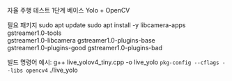 자율 주행 테스트
1단계 베이스 Yolo + OpenCV

필요 패키지
sudo apt update
sudo apt install -y libcamera-apps gstreamer1.0-tools \
  gstreamer1.0-libcamera gstreamer1.0-plugins-base \
  gstreamer1.0-plugins-good gstreamer1.0-plugins-bad

빌드 명령어 예시: g++ live_yolov4_tiny.cpp -o live_yolo `pkg-config --cflags --libs opencv4`
./live_yolo